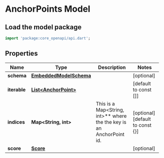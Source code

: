 # AnchorPoints Model

## Load the model package
```dart
import 'package:core_openapi/api.dart';
```

## Properties
Name | Type | Description | Notes
------------ | ------------- | ------------- | -------------
**schema** | [**EmbeddedModelSchema**](EmbeddedModelSchema) |  | [optional] 
**iterable** | [**List\<AnchorPoint\>**](AnchorPoint) |  | [default to const []]
**indices** | **Map\<String, int\>** | This is a Map\<String, int\>** where the the key is an AnchorPoint id. | [optional] [default to const {}]
**score** | [**Score**](Score) |  | [optional] 




